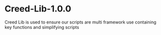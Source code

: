 # Creed-Lib-1.0.0
Creed Lib is used to ensure our scripts are multi framework use containing key functions and simplifying scripts
